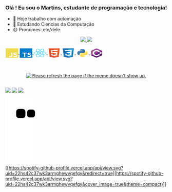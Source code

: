 ### Olá ! Eu sou o Martins, estudante de programação e tecnologia!

- 🔭 Hoje trabalho com automação 
- 🌱 Estudando Ciencias da Computação 
- 😄 Pronomes: ele/dele

<div align="center">
  <a href="https://github.com/MartinsJP">
  <img height="180em" src="https://github-readme-stats.vercel.app/api?username=MartinsJP&show_icons=true&theme=dark&include_all_commits=true&count_private=true"/>
  <img height="180em" src="https://github-readme-stats.vercel.app/api/top-langs/?username=MartinsJP&layout=compact&langs_count=7&theme=dark"/>
</div>
  
 <div style="display: inline_block"><br>
  <img align="center" alt="Mar-Js" height="30" width="40" src="https://raw.githubusercontent.com/devicons/devicon/master/icons/javascript/javascript-plain.svg">
  <img align="center" alt="Mar-Ts" height="30" width="40" src="https://raw.githubusercontent.com/devicons/devicon/master/icons/typescript/typescript-plain.svg">
  <img align="center" alt="Mar-React" height="30" width="40" src="https://raw.githubusercontent.com/devicons/devicon/master/icons/react/react-original.svg">
  <img align="center" alt="Mar-HTML" height="30" width="40" src="https://raw.githubusercontent.com/devicons/devicon/master/icons/html5/html5-original.svg">
  <img align="center" alt="Mar-CSS" height="30" width="40" src="https://raw.githubusercontent.com/devicons/devicon/master/icons/css3/css3-original.svg">
  <img align="center" alt="Mar-Python" height="30" width="40" src="https://raw.githubusercontent.com/devicons/devicon/master/icons/python/python-original.svg">
  <img align="center" alt="Mar-Csharp" height="30" width="40" src="https://raw.githubusercontent.com/devicons/devicon/master/icons/csharp/csharp-original.svg">
</div>
  
  ##
  
  <div align="center"><br>
     <img src='https://random-memer.herokuapp.com/' title="Meme" alt="Please refresh the page if the meme doesn't show up.">
  </div>
  
  ##
 
 
<div> 
  <a href="https://www.instagram.com/martinsgoall/" target="_blank"><img src="https://img.shields.io/badge/-Instagram-%23E4405F?style=for-the-badge&logo=instagram&logoColor=white" target="_blank"></a>
  <a href = "mailto:joaopedromartins110@outlook.com"><img src="https://img.shields.io/badge/-Gmail-%23333?style=for-the-badge&logo=gmail&logoColor=white" target="_blank"></a>
  <a href="https://www.linkedin.com/in/joao-pedro-martins-101/" target="_blank"><img src="https://img.shields.io/badge/-LinkedIn-%230077B5?style=for-the-badge&logo=linkedin&logoColor=white" target="_blank"></a> 
 
  ![Snake animation](https://github.com/rafaballerini/rafaballerini/blob/output/github-contribution-grid-snake.svg)
  
  [[https://spotify-github-profile.vercel.app/api/view.svg?uid=22hs42c37wk3armghewvqefgy&redirect=true][https://spotify-github-profile.vercel.app/api/view.svg?uid=22hs42c37wk3armghewvqefgy&cover_image=true&theme=compact)]]
 
</div>


